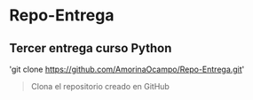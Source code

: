 # Repo-Entrega

## Tercer entrega curso Python

'git clone https://github.com/AmorinaOcampo/Repo-Entrega.git'
> Clona el repositorio creado en GitHub

